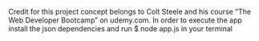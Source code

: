 Credit for this project concept belongs to Colt Steele and his course “The Web Developer Bootcamp” on udemy.com.
In order to execute the app install the json dependencies and run $ node app.js in your terminal
